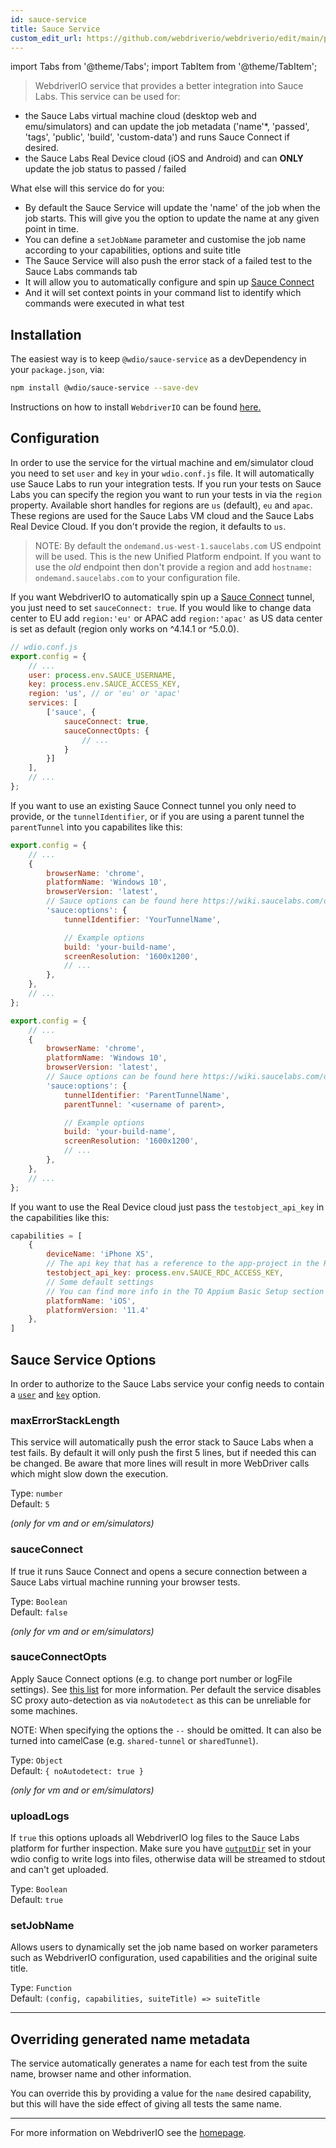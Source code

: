 ```yaml
---
id: sauce-service
title: Sauce Service
custom_edit_url: https://github.com/webdriverio/webdriverio/edit/main/packages/wdio-sauce-service/README.md
---
```


import Tabs from '@theme/Tabs';
import TabItem from '@theme/TabItem';

> WebdriverIO service that provides a better integration into Sauce Labs. This service can be used for:

- the Sauce Labs virtual machine cloud (desktop web and emu/simulators) and can update the job metadata ('name'*, 'passed', 'tags', 'public', 'build', 'custom-data') and runs Sauce Connect if desired.
- the Sauce Labs Real Device cloud (iOS and Android) and can **ONLY** update the job status to passed / failed

What else will this service do for you:

- By default the Sauce Service will update the 'name' of the job when the job starts. This will give you the option to update the name at any given point in time.
- You can define a `setJobName` parameter and customise the job name according to your capabilities, options and suite title
- The Sauce Service will also push the error stack of a failed test to the Sauce Labs commands tab
- It will allow you to automatically configure and spin up [Sauce Connect](https://wiki.saucelabs.com/display/DOCS/Sauce+Connect+Proxy)
- And it will set context points in your command list to identify which commands were executed in what test

## Installation

The easiest way is to keep `@wdio/sauce-service` as a devDependency in your `package.json`, via:

```sh
npm install @wdio/sauce-service --save-dev
```

Instructions on how to install `WebdriverIO` can be found [here.](https://webdriver.io/docs/gettingstarted)

## Configuration

In order to use the service for the virtual machine and em/simulator cloud you need to set `user` and `key` in your `wdio.conf.js` file. It will automatically use Sauce Labs to run your integration tests. If you run your tests on Sauce Labs you can specify the region you want to run your tests in via the `region` property. Available short handles for regions are `us` (default), `eu` and `apac`. These regions are used for the Sauce Labs VM cloud and the Sauce Labs Real Device Cloud. If you don't provide the region, it defaults to `us`.

> NOTE: By default the `ondemand.us-west-1.saucelabs.com` US endpoint will be used. This is the new Unified Platform endpoint. If you want to use the *old* endpoint then don't provide a region and add `hostname: ondemand.saucelabs.com` to your configuration file.

If you want WebdriverIO to automatically spin up a [Sauce Connect](https://wiki.saucelabs.com/display/DOCS/Sauce+Connect+Proxy) tunnel, you just need to set `sauceConnect: true`. If you would like to change data center to EU add `region:'eu'` or APAC add `region:'apac'` as US data center is set as default (region only works on ^4.14.1 or ^5.0.0).

```js
// wdio.conf.js
export.config = {
    // ...
    user: process.env.SAUCE_USERNAME,
    key: process.env.SAUCE_ACCESS_KEY,
    region: 'us', // or 'eu' or 'apac'
    services: [
        ['sauce', {
            sauceConnect: true,
            sauceConnectOpts: {
                // ...
            }
        }]
    ],
    // ...
};
```

If you want to use an existing Sauce Connect tunnel you only need to provide, or the `tunnelIdentifier`, or if you are using a parent tunnel the `parentTunnel` into you capabilites like this:

<!--DOCUSAURUS_CODE_TABS-->
<!--Tunnel Identifier-->
```js
export.config = {
    // ...
    {
        browserName: 'chrome',
        platformName: 'Windows 10',
        browserVersion: 'latest',
        // Sauce options can be found here https://wiki.saucelabs.com/display/DOCS/Test+Configuration+Options
        'sauce:options': {
            tunnelIdentifier: 'YourTunnelName',

            // Example options
            build: 'your-build-name',
            screenResolution: '1600x1200',
            // ...
        },
    },
    // ...
};
```
<!--Parent Tunnel-->
```js
export.config = {
    // ...
    {
        browserName: 'chrome',
        platformName: 'Windows 10',
        browserVersion: 'latest',
        // Sauce options can be found here https://wiki.saucelabs.com/display/DOCS/Test+Configuration+Options
        'sauce:options': {
            tunnelIdentifier: 'ParentTunnelName',
            parentTunnel: '<username of parent>,

            // Example options
            build: 'your-build-name',
            screenResolution: '1600x1200',
            // ...
        },
    },
    // ...
};
```
<!--END_DOCUSAURUS_CODE_TABS-->

If you want to use the Real Device cloud just pass the `testobject_api_key` in the capabilities like this:

```js
capabilities = [
    {
        deviceName: 'iPhone XS',
        // The api key that has a reference to the app-project in the RDC cloud
        testobject_api_key: process.env.SAUCE_RDC_ACCESS_KEY,
        // Some default settings
        // You can find more info in the TO Appium Basic Setup section
        platformName: 'iOS',
        platformVersion: '11.4'
    },
]
```

## Sauce Service Options

In order to authorize to the Sauce Labs service your config needs to contain a [`user`](https://webdriver.io/docs/options#user) and [`key`](https://webdriver.io/docs/options#key) option.

### maxErrorStackLength
This service will automatically push the error stack to Sauce Labs when a test fails. By default it will only push the first 5 lines, but if needed this can be changed. Be aware that more lines will result in more WebDriver calls which might slow down the execution.

Type: `number`<br />
Default: `5`

*(only for vm and or em/simulators)*

### sauceConnect
If true it runs Sauce Connect and opens a secure connection between a Sauce Labs virtual machine running your browser tests.

Type: `Boolean`<br />
Default: `false`

*(only for vm and or em/simulators)*

### sauceConnectOpts
Apply Sauce Connect options (e.g. to change port number or logFile settings). See [this list](https://wiki.saucelabs.com/display/DOCS/Sauce+Connect+Proxy+Command-Line+Quick+Reference+Guide) for more information. Per default the service disables SC proxy auto-detection as via `noAutodetect` as this can be unreliable for some machines.

NOTE: When specifying the options the `--` should be omitted. It can also be turned into camelCase (e.g. `shared-tunnel` or `sharedTunnel`).

Type: `Object`<br />
Default: `{ noAutodetect: true }`

*(only for vm and or em/simulators)*

### uploadLogs

If `true` this options uploads all WebdriverIO log files to the Sauce Labs platform for further inspection. Make sure you have [`outputDir`](https://webdriver.io/docs/options#outputdir) set in your wdio config to write logs into files, otherwise data will be streamed to stdout and can't get uploaded.

Type: `Boolean`<br />
Default: `true`

### setJobName

Allows users to dynamically set the job name based on worker parameters such as WebdriverIO configuration, used capabilities and the original suite title.

Type: `Function`<br />
Default: `(config, capabilities, suiteTitle) => suiteTitle`

----

## Overriding generated name metadata
The service automatically generates a name for each test from the suite name, browser name and other information.

You can override this by providing a value for the `name` desired capability, but this will have the side effect of giving all tests the same name.

----

For more information on WebdriverIO see the [homepage](https://webdriver.io).
